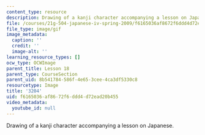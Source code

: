 ```yaml
---
content_type: resource
description: Drawing of a kanji character accompanying a lesson on Japanese.
file: /courses/21g-504-japanese-iv-spring-2009/f6165036af8672f6ddd4d72ead20b455_3204.gif
file_type: image/gif
image_metadata:
  caption: ''
  credit: ''
  image-alt: ''
learning_resource_types: []
ocw_type: OCWImage
parent_title: Lesson 18
parent_type: CourseSection
parent_uid: 8b541784-586f-4e65-3cee-4ca3df5330c8
resourcetype: Image
title: '3204'
uid: f6165036-af86-72f6-ddd4-d72ead20b455
video_metadata:
  youtube_id: null
---
```

Drawing of a kanji character accompanying a lesson on Japanese.